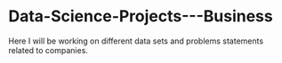 # Data-Science-Projects---Business
Here I will be working on different data sets and problems statements related to companies.

